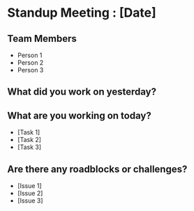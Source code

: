# Standup Meeting : [Date]

## Team Members
* Person 1
* Person 2
* Person 3

## What did you work on yesterday?


## What are you working on today?
- [Task 1]
- [Task 2]
- [Task 3]

## Are there any roadblocks or challenges?
- [Issue 1]
- [Issue 2]
- [Issue 3]
